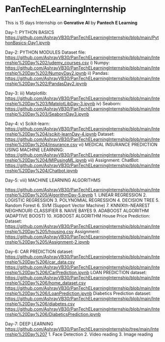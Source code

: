 # PanTechELearningInternship

This is 15 days Internship on **Genrative AI** by **Pantech E Learning**

Day-1: PYTHON BASICS
https://github.com/AshrayVB30/PanTechELearningInternship/blob/main/PythonBasics-Day1.ipynb


Day-2: PYTHON MODULES
Dataset file: https://github.com/AshrayVB30/PanTechELearningInternship/blob/main/Internship%20Day%202/udemy_courses.csv
      i) Numpy: https://github.com/AshrayVB30/PanTechELearningInternship/blob/main/Internship%20Day%202/NumpyDay2.ipynb
     ii) Pandas: https://github.com/AshrayVB30/PanTechELearningInternship/blob/main/Internship%20Day%202/PandasDay2.ipynb


Day-3:
   iii) Matplotlib: https://github.com/AshrayVB30/PanTechELearningInternship/blob/main/Internship%20Day%203/MatplotLibDay-3.ipynb
    iv) Seaborn: https://github.com/AshrayVB30/PanTechELearningInternship/blob/main/Internship%20Day%203/SeabornDay3.ipynb

    
Day-4:
    v) Scikit-learn: https://github.com/AshrayVB30/PanTechELearningInternship/blob/main/Internship%20Day%204/scikit-learnDay-4.ipynb
    Dataset: https://github.com/AshrayVB30/PanTechELearningInternship/blob/main/Internship%20Day%204/insurance.csv
   vi) MEDICAL INSURANCE PREDICTION USING MACHINE LEARNING: https://github.com/AshrayVB30/PanTechELearningInternship/blob/main/Internship%20Day%204/MIPusingML.ipynb
  vii) Assignment: ChatBot: https://github.com/AshrayVB30/PanTechELearningInternship/blob/main/Internship%20Day%204/Chatbot.ipynb

  
Day-5:
 viii) MACHINE LEARNING ALGORITHMS

 https://github.com/AshrayVB30/PanTechELearningInternship/blob/main/Internship%20Day%205/AlgorithmDay-5.ipynb
       1. LINEAR REGRESSION
       2. LOGISTIC REGRESSION
       3. POLYNOMIAL REGRESSION
       4. DECISION TREE
       5. Random Forest
       6. SVM (Support Vector Machine)
       7. KNN(Kth-NEAREST NEIGHNOUR) CLASSIFIER
       8. NAIVE BAYES
       9. ADABOOST ALGORITHM (ADAPTIVE BOOST)
      10. XGBOOST ALGORITHM
      House Price Prediction:
      Dataset: https://github.com/AshrayVB30/PanTechELearningInternship/blob/main/Internship%20Day%205/housing.csv
      Assignment: https://github.com/AshrayVB30/PanTechELearningInternship/blob/main/Internship%20Day%205/Assignment-2.ipynb

       
Day-6:
      CAR PREDICTION
      dataset: https://github.com/AshrayVB30/PanTechELearningInternship/blob/main/Internship%20Day%206/car_data.csv
      https://github.com/AshrayVB30/PanTechELearningInternship/blob/main/Internship%20Day%206/CarPrediction.ipynb
      LOAN PREDICTION
      dataset: https://github.com/AshrayVB30/PanTechELearningInternship/blob/main/Internship%20Day%206/home_dataset.csv
      https://github.com/AshrayVB30/PanTechELearningInternship/blob/main/Internship%20Day%206/LoanPrediction.ipynb
      Diabetics Prediction
      dataset: https://github.com/AshrayVB30/PanTechELearningInternship/blob/main/Internship%20Day%206/diabetes.csv
      https://github.com/AshrayVB30/PanTechELearningInternship/blob/main/Internship%20Day%206/DiabeticsPrediction.ipynb
      
Day-7:
      DEEP LEARNING
      https://github.com/AshrayVB30/PanTechELearningInternship/tree/main/Internship%20Day%207
      1. Face Detection
      2. Video reading
      3. Image reading
      
